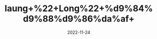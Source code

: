 ---
title: 'laung+%22+Long%22+%d9%84%d9%88%d9%86%da%af+'
date: '2022-11-24' 
metatag: '' 
inventory: '0' 
draft: false 
# meta description 
shortDescripton: '+Clove++relieve+toothache%2c+overcome+cold%2c+overcome+cough%2c+relieve+headache%2c+overcome+bad+breath%2c+regulate+blood+sugar+levels.'
description: 'Spices+%d9%85%d8%b5%d8%a7%d9%84%d8%ad%db%92'
longdescription: ''
tags: ''
brand: ''
subCategory: ''
unit: '10 gm-Pk'
sellCount: '0'
featured: False
# product Price
price: '40.0'
# Product Short Description
shortDescription: '+Clove++relieve+toothache%2c+overcome+cold%2c+overcome+cough%2c+relieve+headache%2c+overcome+bad+breath%2c+regulate+blood+sugar+levels.'
productID: 'CADDF7C4-1529-ED11-9968-005056B3A416'
type: 'products'
category: 'Spices+%d9%85%d8%b5%d8%a7%d9%84%d8%ad%db%92' 
thumnailproduct: 'https://eraconnect.blob.core.windows.net/product-images/aminsaddiquidawakhana/CADDF7C4-1529-ED11-9968-005056B3A416.webp' 
images:
  - image: 'https://eraconnect.blob.core.windows.net/product-images/aminsaddiquidawakhana/CADDF7C4-1529-ED11-9968-005056B3A416.webp'  
Variants:
---
